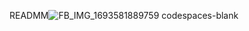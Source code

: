 READMM![FB_IMG_1693581889759](https://github.com/ErikEbk007/codespaces-blank/assets/110337558/5eec199e-56c4-49c6-a0f0-4eb435274337)
 codespaces-blank
